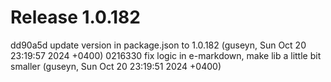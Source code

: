 # Release 1.0.182

dd90a5d update version in package.json to 1.0.182 (guseyn, Sun Oct 20 23:19:57 2024 +0400)
0216330 fix logic in e-markdown, make lib a little bit smaller (guseyn, Sun Oct 20 23:19:51 2024 +0400)
